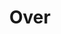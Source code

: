 ---
title: "Over"
meta_title: ""
description: ""
identifier: Over
name: Over
menus: 
  main:
    weight: 4
draft: false
_build:
  render: ""
---
